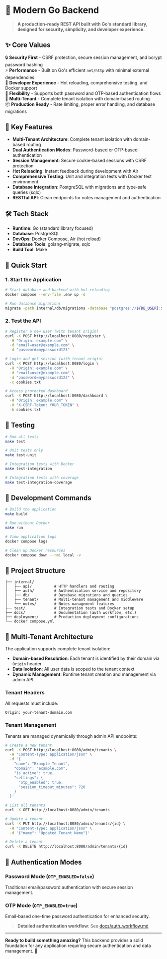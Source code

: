 # 🚀 Modern Go Backend

> **A production-ready REST API built with Go's standard library, designed for security, simplicity, and developer experience.**

## ✨ Core Values

🔒 **Security First** - CSRF protection, secure session management, and bcrypt password hashing  
⚡ **Performance** - Built on Go's efficient `net/http` with minimal external dependencies  
🔧 **Developer Experience** - Hot reloading, comprehensive testing, and Docker support  
🎯 **Flexibility** - Supports both password and OTP-based authentication flows  
🏢 **Multi-Tenant** - Complete tenant isolation with domain-based routing  
📦 **Production Ready** - Rate limiting, proper error handling, and database migrations

## 🎯 Key Features

- **Multi-Tenant Architecture**: Complete tenant isolation with domain-based routing
- **Dual Authentication Modes**: Password-based or OTP-based authentication
- **Session Management**: Secure cookie-based sessions with CSRF protection
- **Hot Reloading**: Instant feedback during development with Air
- **Comprehensive Testing**: Unit and integration tests with Docker test environment
- **Database Integration**: PostgreSQL with migrations and type-safe queries (sqlc)
- **RESTful API**: Clean endpoints for notes management and authentication

## 🛠 Tech Stack

- **Runtime**: Go (standard library focused)
- **Database**: PostgreSQL
- **DevOps**: Docker Compose, Air (hot reload)
- **Database Tools**: golang-migrate, sqlc
- **Build Tool**: Make

## 🚀 Quick Start

### 1. Start the Application
```bash
# Start database and backend with hot reloading
docker compose --env-file .env up -d

# Run database migrations
migrate -path internal/db/migrations -database "postgres://${DB_USER}:${DB_PASSWORD}@localhost:5432/${DB_NAME}?sslmode=disable" up
```

### 2. Test the API
```bash
# Register a new user (with tenant origin)
curl -X POST http://localhost:8080/register \
  -H "Origin: example.com" \
  -d "email=user@example.com" \
  -d "password=mypassword123"

# Login and get session (with tenant origin)
curl -X POST http://localhost:8080/login \
  -H "Origin: example.com" \
  -d "email=user@example.com" \
  -d "password=mypassword123" \
  -c cookies.txt

# Access protected dashboard
curl -X POST http://localhost:8080/dashboard \
  -H "Origin: example.com" \
  -H "X-CSRF-Token: YOUR_TOKEN" \
  -b cookies.txt
```

## 🧪 Testing

```bash
# Run all tests
make test

# Unit tests only
make test-unit

# Integration tests with Docker
make test-integration

# Integration tests with coverage
make test-integration-coverage
```

## 🔧 Development Commands

```bash
# Build the application
make build

# Run without Docker
make run

# View application logs
docker compose logs

# Clean up Docker resources
docker compose down --rmi local -v
```

## 📁 Project Structure

```
├── internal/
│   ├── api/          # HTTP handlers and routing
│   ├── auth/         # Authentication service and repository
│   ├── db/           # Database migrations and queries
│   ├── tenant/       # Multi-tenant management and middleware
│   └── notes/        # Notes management features
├── test/             # Integration tests and Docker setup
├── docs/             # Documentation (auth workflow, etc.)
├── deployment/       # Production deployment configurations
└── docker compose.yml
```

## 🏢 Multi-Tenant Architecture

The application supports complete tenant isolation:

- **Domain-based Resolution**: Each tenant is identified by their domain via `Origin` header
- **Data Isolation**: All user data is scoped to the tenant context
- **Dynamic Management**: Runtime tenant creation and management via admin API

### Tenant Headers
All requests must include:
```
Origin: your-tenant-domain.com
```

### Tenant Management
Tenants are managed dynamically through admin API endpoints:

```bash
# Create a new tenant
curl -X POST http://localhost:8080/admin/tenants \
  -H "Content-Type: application/json" \
  -d '{
    "name": "Example Tenant",
    "domain": "example.com",
    "is_active": true,
    "settings": {
      "otp_enabled": true,
      "session_timeout_minutes": 720
    }
  }'

# List all tenants
curl -X GET http://localhost:8080/admin/tenants

# Update a tenant
curl -X PUT http://localhost:8080/admin/tenants/{id} \
  -H "Content-Type: application/json" \
  -d '{"name": "Updated Tenant Name"}'

# Delete a tenant
curl -X DELETE http://localhost:8080/admin/tenants/{id}
```

## 🔐 Authentication Modes

### Password Mode (`OTP_ENABLED=false`)
Traditional email/password authentication with secure session management.

### OTP Mode (`OTP_ENABLED=true`)
Email-based one-time password authentication for enhanced security.

> **Detailed authentication workflow**: See [docs/auth_workflow.md](./docs/auth_workflow.md)

---

**Ready to build something amazing?** This backend provides a solid foundation for any application requiring secure authentication and data management. 🎉